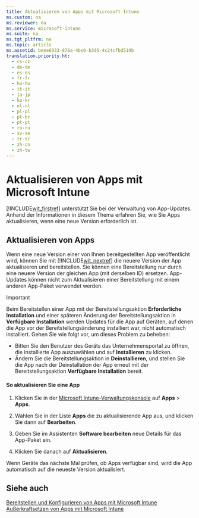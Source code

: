 ```yaml
---
title: Aktualisieren von Apps mit Microsoft Intune
ms.custom: na
ms.reviewer: na
ms.service: microsoft-intune
ms.suite: na
ms.tgt_pltfrm: na
ms.topic: article
ms.assetid: beee6933-876a-4be0-b395-4c24cfbd519b
translation.priority.ht: 
  - cs-cz
  - de-de
  - es-es
  - fr-fr
  - hu-hu
  - it-it
  - ja-jp
  - ko-kr
  - nl-nl
  - pl-pl
  - pt-br
  - pt-pt
  - ru-ru
  - sv-se
  - tr-tr
  - zh-cn
  - zh-tw
---
```

# Aktualisieren von Apps mit Microsoft Intune
[!INCLUDE[wit_firstref](../Token/wit_firstref_md.md)] unterstützt Sie bei der Verwaltung von App-Updates. Anhand der Informationen in diesem Thema erfahren Sie, wie Sie Apps aktualisieren, wenn eine neue Version erforderlich ist.

## Aktualisieren von Apps
Wenn eine neue Version einer von Ihnen bereitgestellten App veröffentlicht wird, können Sie mit [!INCLUDE[wit_nextref](../Token/wit_nextref_md.md)] die neuere Version der App aktualisieren und bereitstellen. Sie können eine Bereitstellung nur durch eine neuere Version der gleichen App (mit derselben ID) ersetzen. App-Updates können nicht zum Aktualisieren einer Bereitstellung mit einem anderen App-Paket verwendet werden.

> [!IMPORTANT]
> Beim Bereitstellen einer App mit der Bereitstellungsaktion **Erforderliche Installation** und einer späteren Änderung der Bereitstellungsaktion in **Verfügbare Installation** werden Updates für die App auf Geräten, auf denen die App vor der Bereitstellungsänderung installiert war, nicht automatisch installiert. Gehen Sie wie folgt vor, um dieses Problem zu beheben:
> 
> -   Bitten Sie den Benutzer des Geräts das Unternehmensportal zu öffnen, die installierte App auszuwählen und auf **Installieren** zu klicken.
> -   Ändern Sie die Bereitstellungsaktion in **Deinstallieren**, und stellen Sie die App nach der Deinstallation der App erneut mit der Bereitstellungsaktion **Verfügbare Installation** bereit.

#### So aktualisieren Sie eine App

1.  Klicken Sie in der [Microsoft Intune-Verwaltungskonsole](https://account.manage.microsoft.com/admin/default.aspx) auf **Apps** &gt; **Apps**.

2.  Wählen Sie in der Liste **Apps** die zu aktualisierende App aus, und klicken Sie dann auf **Bearbeiten**.

3.  Geben Sie im Assistenten **Software bearbeiten** neue Details für das App-Paket ein.

4.  Klicken Sie danach auf **Aktualisieren**.

Wenn Geräte das nächste Mal prüfen, ob Apps verfügbar sind, wird die App automatisch auf die neueste Version aktualisiert.

## Siehe auch
[Bereitstellen und Konfigurieren von Apps mit Microsoft Intune](../Topic/Deploy-and-configure-apps-with-Microsoft-Intune.md)
[Außerkraftsetzen von Apps mit Microsoft Intune](../Topic/Retire-apps-using-Microsoft-Intune.md)

